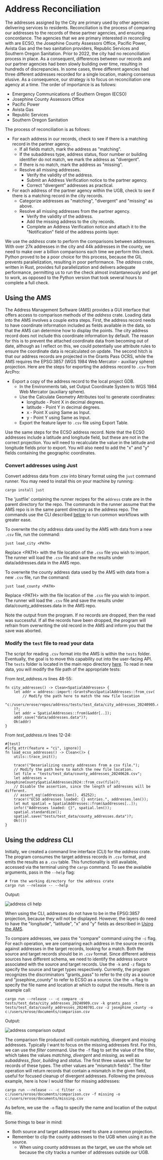 # Address Reconciliation

The addresses assigned by the City are primary used by other agencies delivering services to residents. Reconciliation is the process of comparing our addresses to the records of these partner agencies, and ensuring concordance. The agencies that we are primary interested in reconciling with are ECSO, the Josephine County Assessors Office, Pacific Power, Avista Gas and the two sanitation providers, Republic Services and Southern Oregon Sanitation. Prior to 2022, the city had no reconciliation process in place. As a consequent, differences between our records and our partner agencies had been slowly building over time, resulting in hundreds of discrepancies. In some cases, three different agencies had three different addresses recorded for a single location, making consensus elusive. As a consequence, our strategy is to focus on reconciliation one agency at a time. The order of importance is as follows:

- Emergency Communications of Southern Oregon (ECSO)
- Josephine County Assessors Office
- Pacific Power
- Avista Gas
- Republic Services
- Southern Oregon Sanitation

The process of reconciliation is as follows:

- For each address in our records, check to see if there is a matching record in the partner agency.
  - If all fields match, mark the address as "matching".
  - If the subaddress type, address status, floor number or building identifier do not match, we mark the address as "divergent".
  - If there is no match, mark the address as "missing".
  - Resolve all missing addresses.
    - Verify the validity of the address.
    - Submit an Address Verification notice to the partner agency.
    - Correct "divergent" addresses as practical.
- For each address of the partner agency within the UGB, check to see if there is a matching record in the city records.
  - Categorize addresses as "matching", "divergent" and "missing" as above.
  - Resolve all missing addresses from the partner agency.
    - Verify the validity of the address.
    - Add the missing address to the city records.
    - Complete an Address Verification notice and attach it to the "Notification" field of the address points layer.

We use the _address_ crate to perform the comparisons between addresses. With over 27k addresses in the city and 44k addresses in the county, we need to make over a billion comparisons each time we perform this check. Python proved to be a poor choice for this process, because the GIL prevents parallelization, resulting in poor performance. The _address_ crate, written in Rust, provides full parallelization and delivers adequate performance, permitting us to run the check almost instantaneously and get to work, as opposed to the Python version that took several hours to complete a full check.

## Using the AMS

The Address Management Software (AMS) provides a GUI interface that offers access to comparison methods of the _address_ crate. Loading data into the AMS involves a couple extra steps. First, the address record needs to have coordinate information included as fields available in the data, so that the AMS can determine how to display the points. The city address record does not include this coordinate information by default. The reason for this is to prevent the attached coordinate data from becoming out of date, although as I reflect on this, we could potentially use attribute rules to ensure the coordinate data is recalculated on update. The second hitch is that our address records are projected in the Grants Pass OCRS, while the AMS requires the EPSG:3857 (WGS 1984 Web Mercator - auxiliary sphere) projection. Here are the steps for exporting the address record to `.csv` from ArcPro:

- Export a copy of the address record to the local project GDB.
  - In the Environments tab, set Output Coordinate System to WGS 1984 Web Mercator (auxiliary sphere).
  - Use the Calculate Geometry Attributes tool to generate coordinates:
    - longitude - Point X in decimal degrees.
    - latitude - Point Y in decimal degrees.
    - x - Point X using Same as Input.
    - y - Point Y using Same as Input.
  - Export the feature layer to `.csv` file using Export Table.

Use the same steps for the ECSO address record. Note that the ECSO addresses include a latitude and longitude field, but these are not in the correct projection. You will need to recalculate the value in the latitude and longitude fields prior to export. You will also need to add the "x" and "y" fields containing the geographic coordinates.

### Convert addresses using Just

Convert address data from .csv into binary format using the `just` command runner. You may need to install this on your machine by running:

```{bash}
cargo install just
```

The 'justfile' containing the runner recipes for the `address` crate are in the parent directory for the repo. The commands in the runner assume that the AMS repo is in the same parent directory as the address repo. The commands use the CLI described [below](#using-the-address-cli) to run common workflows with greater ease.

To overwrite the city address data used by the AMS with data from a new `.csv` file, run the command:

```{bash}
just load_city <PATH>
```

Replace \<PATH\> with the file location of the `.csv` file you wish to import. The runner will load the `.csv` file and save the results under data/addresses.data in the AMS repo.

To overwrite the county address data used by the AMS with data from a new `.csv` file, run the command:

```{bash}
just load_county <PATH>
```

Replace \<PATH\> with the file location of the `.csv` file you wish to import. The runner will load the `.csv` file and save the results under data/county_addresses.data in the AMS repo.

Note the output from the program. If no records are dropped, then the read was successful. If all the records have been dropped, the program will refrain from overwriting the old record in the AMS and inform you that the save was aborted.

### Modify the `test` file to read your data

The script for reading `.csv` format into the AMS is within the `tests` folder. Eventually, the goal is to move this capability out into the user-facing API. The `tests` folder is located in the main repo directory [here](https://github.com/grantspassoregon/ams/tests/test_address.rs). To read in new data, you will modify the file path of the appropriate tests:

From _test_address.rs_ lines 48-55:

```{rust}
fn city_addresses() -> Clean<SpatialAddresses> {
    let addr = address::import::GrantsPassSpatialAddresses::from_csv(
        // Modify the path here to match the new file location
        "c:/users/erose/repos/address/tests/test_data/city_addresses_20240905.csv",
    )?;
    let addr = SpatialAddresses::from(&addr[..]);
    addr.save("data/addresses.data")?;
    Ok(addr)
}
```

From _test_address.rs_ lines 12-24:

```{rust}
#[test]
#[cfg_attr(feature = "ci", ignore)]
fn load_ecso_addresses() -> Clean<()> {
    utils::trace_init();

    trace!("Deserializing county addresses from a csv file.");
    // Modify the path here to match the new file location.
    let file = "tests/test_data/county_addresses_20240626.csv";
    let addresses = JosephineCountySpatialAddresses2024::from_csv(file)?;
    // Disable the assertion, since the length of addresses will be different.
    // assert_eq!(addresses.len(), 45252);
    trace!("ECSO addresses loaded: {} entries.", addresses.len());
    let mut spatial = SpatialAddresses::from(&addresses[..]);
    info!("Addresses loaded: {}", spatial.len());
    spatial.standardize();
    spatial.save("tests/test_data/county_addresses.data")?;
    Ok(())
}
```

## Using the _address_ CLI

Initially, we created a command line interface (CLI) for the _address_ crate. The program consumes the target address records in `.csv` format, and emits the results as a `.csv` table. This functionality is still available, accessed via the terminal using the `cargo` command. To see the available arguments, pass in the `--help` flag:

```{bash}
# from the working directory for the address crate
cargo run --release -- --help
```

Output:

![address cli help](./images/address_cli_help.png)

When using the CLI, addresses do not have to be in the EPSG:3857 projection, because they will not be displayed. However, the layers do need to have the "longitude", "latitude", "x" and "y" fields as described in [Using the AMS](#using-the-ams).

To compare addresses, we pass the "compare" command using the `-c` flag. For each operation, we are comparing each address in the source records against addresses in the target records, looking for a match. Both the source and target records should be in `.csv` format. Since different address sources have different schema, we need to identify the address source associated with the source and target records. Use the `-k` and `-z` flags to specify the source and target types respectively. Currently, the program recognizes the discriminators "grants_pass" to refer to the city as a source and "josephine_county" to refer to ECSO as a source. Use the `-o` flag to specify the file name and location at which to output the results. Here is an example call:

```{bash}
cargo run --release -- -c compare -s tests/test_data/city_addresses_20240909.csv -k grants_pass -t tests/test_data/county_addresses_20240701.csv -z josephine_county -o c:/users/erose/documents/comparison.csv
```

Output:

![address comparison output](./images/address_compare_output.png)

The comparison file produced will contain matching, divergent and missing addresses. Typically I want to focus on the missing addresses first. For this, we can use the _filter_ command. Use the `-f` flag to set the value of the filter, which takes the values _matching_, _divergent_ and _missing_, as well as _subaddress_, _floor_, _building_ and _status_. The first three values will filter for records of these types. The other values are "mismatch fields". The filter operation will return records that contain a mismatch in the given field, useful for focused cleanup of divergent addresses. Following the previous example, here is how I would filter for missing addresses:

```{bash}
cargo run --release -- -c filter -s c:/users/erose/documents/comparison.csv -f missing -o c:/users/erose/documents/missing.csv
```

As before, we use the `-o` flag to specify the name and location of the output file.

Some things to bear in mind:

- Both source and target addresses need to share a common projection.
- Remember to clip the county addresses to the UGB when using it as the source.
  - When using county addresses as the target, we use the whole set because the city tracks a number of addresses outside our UGB.

